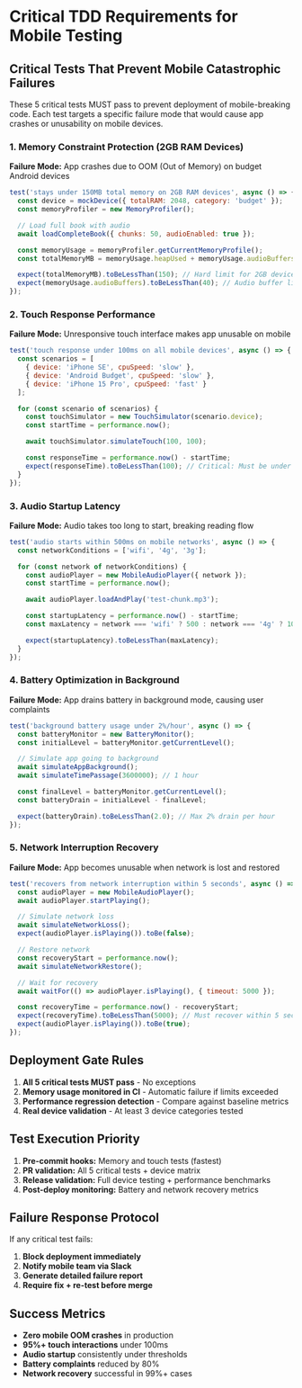 # Critical TDD Requirements for Mobile Testing

## Critical Tests That Prevent Mobile Catastrophic Failures

These 5 critical tests MUST pass to prevent deployment of mobile-breaking code. Each test targets a specific failure mode that would cause app crashes or unusability on mobile devices.

### 1. Memory Constraint Protection (2GB RAM Devices)

**Failure Mode:** App crashes due to OOM (Out of Memory) on budget Android devices

```javascript
test('stays under 150MB total memory on 2GB RAM devices', async () => {
  const device = mockDevice({ totalRAM: 2048, category: 'budget' });
  const memoryProfiler = new MemoryProfiler();

  // Load full book with audio
  await loadCompleteBook({ chunks: 50, audioEnabled: true });

  const memoryUsage = memoryProfiler.getCurrentMemoryProfile();
  const totalMemoryMB = memoryUsage.heapUsed + memoryUsage.audioBuffers + memoryUsage.textCache;

  expect(totalMemoryMB).toBeLessThan(150); // Hard limit for 2GB devices
  expect(memoryUsage.audioBuffers).toBeLessThan(40); // Audio buffer limit
});
```

### 2. Touch Response Performance

**Failure Mode:** Unresponsive touch interface makes app unusable on mobile

```javascript
test('touch response under 100ms on all mobile devices', async () => {
  const scenarios = [
    { device: 'iPhone SE', cpuSpeed: 'slow' },
    { device: 'Android Budget', cpuSpeed: 'slow' },
    { device: 'iPhone 15 Pro', cpuSpeed: 'fast' }
  ];

  for (const scenario of scenarios) {
    const touchSimulator = new TouchSimulator(scenario.device);
    const startTime = performance.now();

    await touchSimulator.simulateTouch(100, 100);

    const responseTime = performance.now() - startTime;
    expect(responseTime).toBeLessThan(100); // Critical: Must be under 100ms
  }
});
```

### 3. Audio Startup Latency

**Failure Mode:** Audio takes too long to start, breaking reading flow

```javascript
test('audio starts within 500ms on mobile networks', async () => {
  const networkConditions = ['wifi', '4g', '3g'];

  for (const network of networkConditions) {
    const audioPlayer = new MobileAudioPlayer({ network });
    const startTime = performance.now();

    await audioPlayer.loadAndPlay('test-chunk.mp3');

    const startupLatency = performance.now() - startTime;
    const maxLatency = network === 'wifi' ? 500 : network === '4g' ? 1000 : 2000;

    expect(startupLatency).toBeLessThan(maxLatency);
  }
});
```

### 4. Battery Optimization in Background

**Failure Mode:** App drains battery in background mode, causing user complaints

```javascript
test('background battery usage under 2%/hour', async () => {
  const batteryMonitor = new BatteryMonitor();
  const initialLevel = batteryMonitor.getCurrentLevel();

  // Simulate app going to background
  await simulateAppBackground();
  await simulateTimePassage(3600000); // 1 hour

  const finalLevel = batteryMonitor.getCurrentLevel();
  const batteryDrain = initialLevel - finalLevel;

  expect(batteryDrain).toBeLessThan(2.0); // Max 2% drain per hour
});
```

### 5. Network Interruption Recovery

**Failure Mode:** App becomes unusable when network is lost and restored

```javascript
test('recovers from network interruption within 5 seconds', async () => {
  const audioPlayer = new MobileAudioPlayer();
  await audioPlayer.startPlaying();

  // Simulate network loss
  await simulateNetworkLoss();
  expect(audioPlayer.isPlaying()).toBe(false);

  // Restore network
  const recoveryStart = performance.now();
  await simulateNetworkRestore();

  // Wait for recovery
  await waitFor(() => audioPlayer.isPlaying(), { timeout: 5000 });

  const recoveryTime = performance.now() - recoveryStart;
  expect(recoveryTime).toBeLessThan(5000); // Must recover within 5 seconds
  expect(audioPlayer.isPlaying()).toBe(true);
});
```

## Deployment Gate Rules

1. **All 5 critical tests MUST pass** - No exceptions
2. **Memory usage monitored in CI** - Automatic failure if limits exceeded
3. **Performance regression detection** - Compare against baseline metrics
4. **Real device validation** - At least 3 device categories tested

## Test Execution Priority

1. **Pre-commit hooks:** Memory and touch tests (fastest)
2. **PR validation:** All 5 critical tests + device matrix
3. **Release validation:** Full device testing + performance benchmarks
4. **Post-deploy monitoring:** Battery and network recovery metrics

## Failure Response Protocol

If any critical test fails:

1. **Block deployment immediately**
2. **Notify mobile team via Slack**
3. **Generate detailed failure report**
4. **Require fix + re-test before merge**

## Success Metrics

- **Zero mobile OOM crashes** in production
- **95%+ touch interactions** under 100ms
- **Audio startup** consistently under thresholds
- **Battery complaints** reduced by 80%
- **Network recovery** successful in 99%+ cases